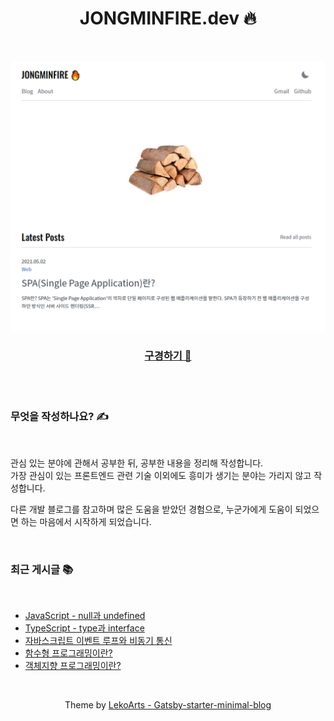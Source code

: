<div align="center">

# JONGMINFIRE.dev 🔥
 
<br/>

![mainpage](mainpage.png)

### [구경하기 👀](https://jongminfire.dev)

<br/>

</div>

<br/>

### 무엇을 작성하나요? ✍️

<br/>

관심 있는 분야에 관해서 공부한 뒤, 공부한 내용을 정리해 작성합니다. <br/>
가장 관심이 있는 프론트엔드 관련 기술 이외에도 흥미가 생기는 분야는 가리지 않고 작성합니다. <br/>

다른 개발 블로그를 참고하며 많은 도움을 받았던 경험으로, 누군가에게 도움이 되었으면 하는 마음에서 시작하게 되었습니다.

<br/>

### 최근 게시글 📚

<br/>

<!-- BLOG-POST-LIST:START -->
- [JavaScript - null과 undefined](https://jongminfire.dev/java-script-null과-undefined)
- [TypeScript - type과 interface](https://jongminfire.dev/type-script-type과-interface)
- [자바스크립트 이벤트 루프와 비동기 통신](https://jongminfire.dev/자바스크립트-이벤트-루프와-비동기-통신)
- [함수형 프로그래밍이란?](https://jongminfire.dev/함수형-프로그래밍이란)
- [객체지향 프로그래밍이란?](https://jongminfire.dev/객체지향-프로그래밍이란)
<!-- BLOG-POST-LIST:END -->

<br/>

<div align="center">

Theme by [LekoArts - Gatsby-starter-minimal-blog](https://github.com/LekoArts/gatsby-starter-minimal-blog)

</div>
